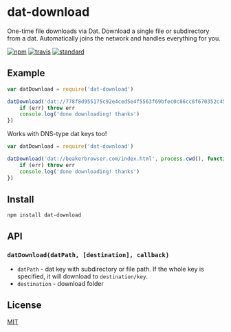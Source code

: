# dat-download

One-time file downloads via Dat. Download a single file or subdirectory from a dat. Automatically joins the network and handles everything for you.

[![npm][npm-image]][npm-url]
[![travis][travis-image]][travis-url]
[![standard][standard-image]][standard-url]

## Example

```js
var datDownload = require('dat-download')

datDownload('dat://778f8d955175c92e4ced5e4f5563f69bfec0c86cc6f670352c457943666fe639/dat.json', process.cwd(), function (err) {
    if (err) throw err
    console.log('done downloading! thanks')
})
```

Works with DNS-type dat keys too!

```js
var datDownload = require('dat-download')

datDownload('dat://beakerbrowser.com/index.html', process.cwd(), function (err) {
    if (err) throw err
    console.log('done downloading! thanks')
})
```

## Install

```
npm install dat-download
```

## API

### `datDownload(datPath, [destination], callback)`

* `datPath` - dat key with subdirectory or file path. If the whole key is specified, it will download to `destination/key`.
* `destination` - download folder

## License

[MIT](LICENSE.md)

[npm-image]: https://img.shields.io/npm/v/dat-download.svg?style=flat-square
[npm-url]: https://www.npmjs.com/package/dat-download
[travis-image]: https://img.shields.io/travis/joehand/dat-download.svg?style=flat-square
[travis-url]: https://travis-ci.org/joehand/dat-download
[standard-image]: https://img.shields.io/badge/code%20style-standard-brightgreen.svg?style=flat-square
[standard-url]: http://npm.im/standard

